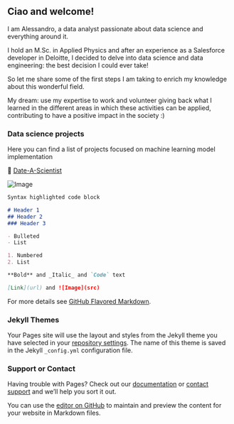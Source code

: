 ## Ciao and welcome! 

I am Alessandro, a data analyst passionate about data science and everything around it.

I hold an M.Sc. in Applied Physics and after an experience as a Salesforce developer in Deloitte, I decided to delve into data science and data engineering: the best decision I could ever take!

So let me share some of the first steps I am taking to enrich my knowledge about this wonderful field.

My dream: use my expertise to work and volunteer giving back what I learned in the different areas in which these activities can be applied, contributing to have a positive impact in the society :)

### Data science projects

Here you can find a list of projects focused on machine learning model implementation

:open_file_folder: [Date-A-Scientist](https://github.com/AleGuarnieri/aleguarnieri.github.io/tree/master/Date-a-Scientist)



 ![Image](https://www.itagnol.com/wp-content/uploads/2019/01/CIAO-300x179.jpg)



```markdown
Syntax highlighted code block

# Header 1
## Header 2
### Header 3

- Bulleted
- List

1. Numbered
2. List

**Bold** and _Italic_ and `Code` text

[Link](url) and ![Image](src)
```

For more details see [GitHub Flavored Markdown](https://guides.github.com/features/mastering-markdown/).

### Jekyll Themes

Your Pages site will use the layout and styles from the Jekyll theme you have selected in your [repository settings](https://github.com/AleGuarnieri/aleguarnieri.github.io/settings). The name of this theme is saved in the Jekyll `_config.yml` configuration file.

### Support or Contact

Having trouble with Pages? Check out our [documentation](https://help.github.com/categories/github-pages-basics/) or [contact support](https://github.com/contact) and we’ll help you sort it out.






You can use the [editor on GitHub](https://github.com/AleGuarnieri/aleguarnieri.github.io/edit/master/index.md) to maintain and preview the content for your website in Markdown files.

















